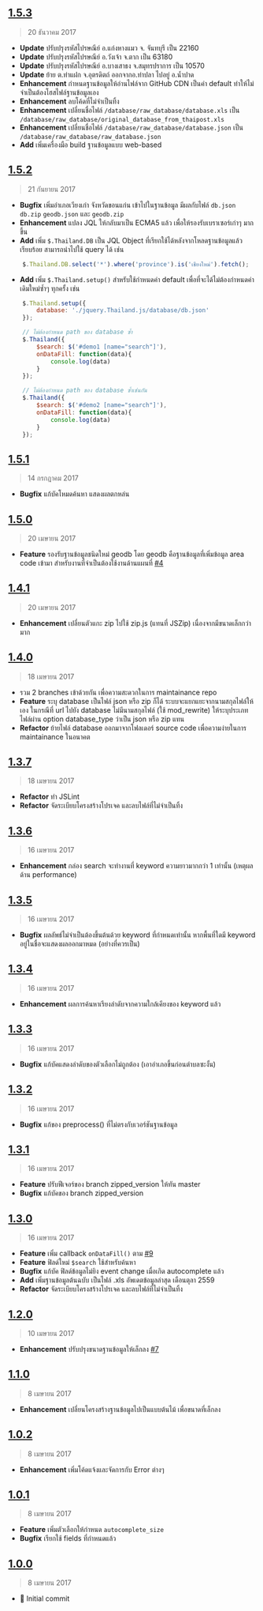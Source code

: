 ## [1.5.3]
> 20 ธันวาคม 2017

- **Update** ปรับปรุงรหัสไปรษณีย์ อ.แก่งหางแมว จ. จันทบุรี เป็น 22160
- **Update** ปรับปรุงรหัสไปรษณีย์ อ.วังเจ้า จ.ตาก เป็น 63180
- **Update** ปรับปรุงรหัสไปรษณีย์ อ.บางเสาธง จ.สมุทรปราการ เป็น 10570
- **Update** ย้าย ต.ท่าแฝก จ.อุตรดิตถ์ ออกจากอ.ท่าปลา ไปอยู่ อ.น้ำปาด
- **Enhancement** กำหนดฐานข้อมูลให้อ่านไฟล์จาก GitHub CDN เป็นค่า default ทำให้ไม่จำเป็นต้องโฮสไฟล์ฐานข้อมูลเอง
- **Enhancement** ลบโค้ดที่ไม่จำเป็นทิ้ง
- **Enhancement** เปลี่ยนชื่อไฟล์ ``/database/raw_database/database.xls`` เป็น ``/database/raw_database/original_database_from_thaipost.xls``
- **Enhancement** เปลี่ยนชื่อไฟล์ ``/database/raw_database/database.json`` เป็น ``/database/raw_database/raw_database.json``
- **Add** เพิ่มเครื่องมือ build ฐานข้อมูลแบบ web-based

[1.5.3]: https://github.com/earthchie/jquery.Thailand.js/commit/5254a5e5745f25d93369f3085560fe6e7cb2a179

## [1.5.2]
> 21 กันยายน 2017

- **Bugfix** เพิ่มอำเภอเวียงเก่า จังหวัดขอนแก่น เข้าไปในฐานข้อมูล มีผลกับไฟล์ ``db.json`` ``db.zip`` ``geodb.json`` และ ``geodb.zip``
- **Enhancement** แปลง JQL ให้กลับมาเป็น ECMA5 แล้ว เพื่อให้รองรับเบราเซอร์เก่าๆ มากขึ้น
- **Add** เพิ่ม ``$.Thailand.DB`` เป็น JQL Object ที่เรียกใช้ได้หลังจากโหลดฐานข้อมูลแล้วเรียบร้อย สามารถนำไปใช้ query ได้ เช่น 
```javascript
    $.Thailand.DB.select('*').where('province').is('เชียงใหม่').fetch();
```
- **Add** เพิ่ม ``$.Thailand.setup()`` สำหรับใช้กำหนดค่า default เพื่อที่จะได้ไม่ต้องกำหนดค่าเดิมใหม่ซ้ำๆ ทุกครั้ง เช่น
```javascript
    $.Thailand.setup({
        database: './jquery.Thailand.js/database/db.json'
    });

    // ไม่ต้องกำหนด path ของ database ซ้ำ
    $.Thailand({
        $search: $('#demo1 [name="search"]'),
        onDataFill: function(data){
            console.log(data)
        }
    });

    // ไม่ต้องกำหนด path ของ database ซ้ำเช่นกัน
    $.Thailand({
        $search: $('#demo2 [name="search"]'),
        onDataFill: function(data){
            console.log(data)
        }
    });
```

[1.5.2]: https://github.com/earthchie/jquery.Thailand.js/commit/b304c12fe1714c912ad0b2af36b342e58be0c8fc

## [1.5.1]
> 14 กรกฎาคม 2017

- **Bugfix** แก้บัคโหมดค้นหา แสดงผลตกหล่น

[1.5.1]: https://github.com/earthchie/jquery.Thailand.js/commit/4e5f496f5db064bf56c163514167796816d9e357

## [1.5.0]
> 20 เมษายน 2017

- **Feature** รองรับฐานข้อมูลชนิดใหม่ geodb โดย geodb คือฐานข้อมูลที่เพิ่มข้อมูล area code เข้ามา สำหรับงานที่จำเป็นต้องใช้งานด้านแผนที่ [#4]

[1.5.0]: https://github.com/earthchie/jquery.Thailand.js/commit/ef3114e1badedf02dd08b4c6bf6b97a7a258494a
[#4]: https://github.com/earthchie/jquery.Thailand.js/issues/4

## [1.4.1]
> 20 เมษายน 2017

- **Enhancement** เปลี่ยนตัวแกะ zip ไปใช้ zip.js (แทนที่ JSZip) เนื่องจากมีขนาดเล็กกว่ามาก

[1.4.1]: https://github.com/earthchie/jquery.Thailand.js/commit/628dfd9c3561120aa4f6511fbb69f25f788d0343

## [1.4.0]
> 18 เมษายน 2017

- รวม 2 branches เข้าด้วยกัน เพื่อความสะดวกในการ maintainance repo
- **Feature** ระบุ database เป็นไฟล์ json หรือ zip ก็ได้ ระบบจะแยกแยะจากนามสกุลไฟล์ให้เอง ในกรณีที่ url ไปยัง database ไม่มีนามสกุลไฟล์ (ใช้ mod_rewrite) ให้ระบุประเภทไฟล์ผ่าน option database_type ว่าเป็น json หรือ zip แทน
- **Refactor** ย้ายไฟล์ database ออกมาจากโฟลเดอร์ source code เพื่อความง่ายในการ maintainance ในอนาคต

[1.4.0]: https://github.com/earthchie/jquery.Thailand.js/commit/4d6e5eb7c3313a300dc7e372190f25c2f075cef0

## [1.3.7]
> 18 เมษายน 2017

- **Refactor** ทำ JSLint
- **Refactor** จัดระเบียบโครงสร้างโปรเจค และลบไฟล์ที่ไม่จำเป็นทิ้ง

[1.3.7]: https://github.com/earthchie/jquery.Thailand.js/commit/7bd8d78addccc0e7729e871bf45d391ff79bc981


## [1.3.6]
> 16 เมษายน 2017

- **Enhancement** กล่อง search จะทำงานที่ keyword ความยาวมากกว่า 1 เท่านั้น (เหตุผลด้าน performance)

[1.3.6]: https://github.com/earthchie/jquery.Thailand.js/commit/a065ae07855a531eac5e774c61545904b70f1b36

## [1.3.5]
> 16 เมษายน 2017

- **Bugfix** ผลลัพธ์ไม่จำเป็นต้องขึ้นต้นด้วย keyword ที่กำหนดเท่านั้น หากพื้นที่ใดมี keyword อยู่ในชื่อจะแสดงผลออกมาหมด (อย่างที่ควรเป็น)

[1.3.5]: https://github.com/earthchie/jquery.Thailand.js/commit/0fbb2571f76bbef6060d12ce77ae5249258a1348

## [1.3.4]
> 16 เมษายน 2017

- **Enhancement** ผลการค้นหาเรียงลำดับจากความใกล้เคียงของ keyword แล้ว 

[1.3.4]: https://github.com/earthchie/jquery.Thailand.js/commit/6aff78c0403da50c9414ef62a769c3bdc5578a3d

## [1.3.3]
> 16 เมษายน 2017

- **Bugfix** แก้บัคแสดงลำดับของตัวเลือกไม่ถูกต้อง (เอาอำเภอขึ้นก่อนตำบลซะงั้น)

[1.3.3]: https://github.com/earthchie/jquery.Thailand.js/commit/c9240dc855185eb8ebb675bc97d9d21bb2a41884

## [1.3.2]
> 16 เมษายน 2017

- **Bugfix** แก้ของ preprocess() ที่ไม่ตรงกับเวอร์ชันฐานข้อมูล

[1.3.2]: https://github.com/earthchie/jquery.Thailand.js/commit/5a68838ad9f2355caf520278d53a26dd4bc2f628

## [1.3.1]
> 16 เมษายน 2017

- **Feature** ปรับฟีเจอร์ของ branch zipped_version ให้ทัน master
- **Bugfix** แก้บัคของ branch zipped_version

[1.3.1]: https://github.com/earthchie/jquery.Thailand.js/commit/3fe89f9c2eabb70de4f64c8a5e8406465a48d249

## [1.3.0]
> 16 เมษายน 2017

- **Feature** เพิ่ม callback ``onDataFill()`` ตาม [#9]
- **Feature** ฟิลด์ใหม่ ``$search`` ใช้สำหรับค้นหา
- **Bugfix** แก้บัค ฟิลด์ข้อมูลไม่ยิง event change เมื่อเกิด autocomplete แล้ว
- **Add** เพิ่มฐานข้อมูลต้นฉบับ เป็นไฟล์ .xls อัพเดตข้อมูลล่าสุด เดือนตุลา 2559
- **Refactor** จัดระเบียบโครงสร้างโปรเจค และลบไฟล์ที่ไม่จำเป็นทิ้ง

[1.3.0]: https://github.com/earthchie/jquery.Thailand.js/commit/6fbc2dba93c3d34b71a9ec3290292628a1ca7dfa
[#9]: https://github.com/earthchie/jquery.Thailand.js/issues/9

## [1.2.0]
> 10 เมษายน 2017

- **Enhancement** ปรับปรุงขนาดฐานข้อมูลให้เล็กลง [#7]

[1.2.0]: https://github.com/earthchie/jquery.Thailand.js/commit/3c22fb59ce3c126db86abb2c45e4295d237104b9
[#7]: https://github.com/earthchie/jquery.Thailand.js/commit/96f0fe98c61b006890549041d8a12622984306ad

## [1.1.0]
> 8 เมษายน 2017

- **Enhancement** เปลี่ยนโครงสร้างฐานข้อมูลไปเป็นแบบต้นไม้ เพื่อขนาดที่เล็กลง

[1.1.0]: https://github.com/earthchie/jquery.Thailand.js/commit/678d1ea2e23011a1955ab2ec461c2e7172a6c11a

## [1.0.2]
> 8 เมษายน 2017

- **Enhancement** เพิ่มโค้ดแจ้งและจัดการกับ Error ต่างๆ

[1.0.2]: https://github.com/earthchie/jquery.Thailand.js/commit/934ce086010d8811d4e9d660d307f9453f57fc36

## [1.0.1]
> 8 เมษายน 2017

- **Feature** เพิ่มตัวเลือกให้กำหนด ``autocomplete_size``
- **Bugfix** เรียกใช้ fields ที่กำหนดแล้ว

[1.0.1]: https://github.com/earthchie/jquery.Thailand.js/commit/84c4e82e83348f1ad756c6a23d70d5cedfeec278

## [1.0.0]
> 8 เมษายน 2017

- :confetti_ball: Initial commit

[1.0.0]: https://github.com/earthchie/jquery.Thailand.js/commit/e6ce847d6fda0569897992f4a8ee468fd34b2dbb
